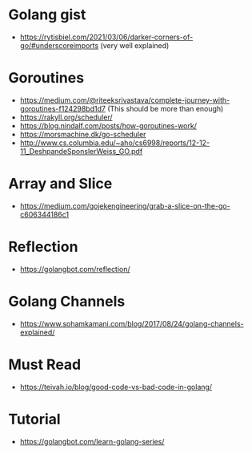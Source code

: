 # Golang gist
* https://rytisbiel.com/2021/03/06/darker-corners-of-go/#underscoreimports (very well explained)

# Goroutines
* https://medium.com/@riteeksrivastava/complete-journey-with-goroutines-f124298bd1d7 (This should be more than enough)
* https://rakyll.org/scheduler/
* https://blog.nindalf.com/posts/how-goroutines-work/
* https://morsmachine.dk/go-scheduler
* http://www.cs.columbia.edu/~aho/cs6998/reports/12-12-11_DeshpandeSponslerWeiss_GO.pdf 

# Array and Slice
* https://medium.com/gojekengineering/grab-a-slice-on-the-go-c606344186c1

# Reflection
* https://golangbot.com/reflection/

# Golang Channels
* https://www.sohamkamani.com/blog/2017/08/24/golang-channels-explained/

# Must Read
* https://teivah.io/blog/good-code-vs-bad-code-in-golang/



# Tutorial
* https://golangbot.com/learn-golang-series/


